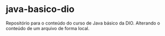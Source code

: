 # java-basico-dio
Repositório para o conteúdo do curso de Java básico da DIO.
Alterando o conteúdo de um arquivo de forma local.